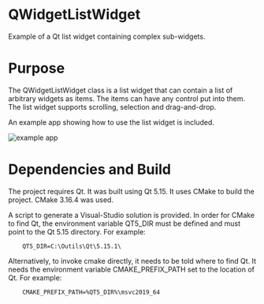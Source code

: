 # QWidgetListWidget
Example of a Qt list  widget containing complex sub-widgets.

# Purpose
The QWidgetListWidget class is a list widget that can contain a list of arbitrary widgets as items.
The items can have any control put into them. The list widget supports scrolling, selection and drag-and-drop.

An example app showing how to use the list widget is included.

![example app](https://github.com/pierrebai/QWidgetListWidget/blob/master/list-widget.png "Example App")


# Dependencies and Build 
The project requires Qt. It was built using Qt 5.15. It uses CMake to build the project. CMake 3.16.4 was used.

A script to generate a Visual-Studio solution is provided. In order for CMake to find Qt,
the environment variable QT5_DIR must be defined and must point to the Qt 5.15 directory.
For example:

        QT5_DIR=C:\Outils\Qt\5.15.1\

Alternatively, to invoke cmake directly, it needs to be told where to find Qt.
It needs the environment variable CMAKE_PREFIX_PATH set to the location of Qt.
For example:

        CMAKE_PREFIX_PATH=%QT5_DIR%\msvc2019_64

